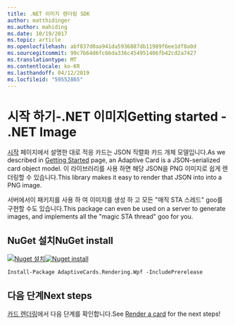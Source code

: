 ```yaml
---
title: .NET 이미지 렌더링 SDK
author: matthidinger
ms.author: mahiding
ms.date: 10/19/2017
ms.topic: article
ms.openlocfilehash: abf837d0aa941da5936887db11989f6ee1df8a0d
ms.sourcegitcommit: 99c7b64d6fc66da336c454951406fb42cd2a7427
ms.translationtype: MT
ms.contentlocale: ko-KR
ms.lasthandoff: 04/12/2019
ms.locfileid: "59552865"
---
```

# <a name="getting-started---net-image"></a><span data-ttu-id="6cdc2-102">시작 하기-.NET 이미지</span><span class="sxs-lookup"><span data-stu-id="6cdc2-102">Getting started - .NET Image</span></span>

<span data-ttu-id="6cdc2-103">[시작](../../../authoring-cards/getting-started.md) 페이지에서 설명한 대로 적응 카드는 JSON 직렬화 카드 개체 모델입니다.</span><span class="sxs-lookup"><span data-stu-id="6cdc2-103">As we described in [Getting Started](../../../authoring-cards/getting-started.md) page, an Adaptive Card is a JSON-serialized card object model.</span></span> <span data-ttu-id="6cdc2-104">이 라이브러리를 사용 하면 해당 JSON을 PNG 이미지로 쉽게 렌더링할 수 있습니다.</span><span class="sxs-lookup"><span data-stu-id="6cdc2-104">This library makes it easy to render that JSON into into a PNG image.</span></span>

<span data-ttu-id="6cdc2-105">서버에서이 패키지를 사용 하 여 이미지를 생성 하 고 모든 "매직 STA 스레드" goo를 구현할 수도 있습니다.</span><span class="sxs-lookup"><span data-stu-id="6cdc2-105">This package can even be used on a server to generate images, and implements all the "magic STA thread" goo for you.</span></span> 

## <a name="nuget-install"></a><span data-ttu-id="6cdc2-106">NuGet 설치</span><span class="sxs-lookup"><span data-stu-id="6cdc2-106">NuGet install</span></span>

<span data-ttu-id="6cdc2-107">[![Nuget 설치](https://img.shields.io/nuget/vpre/AdaptiveCards.Rendering.Wpf.svg)](https://www.nuget.org/packages/AdaptiveCards.Rendering.Wpf)</span><span class="sxs-lookup"><span data-stu-id="6cdc2-107">[![Nuget install](https://img.shields.io/nuget/vpre/AdaptiveCards.Rendering.Wpf.svg)](https://www.nuget.org/packages/AdaptiveCards.Rendering.Wpf)</span></span>

```console
Install-Package AdaptiveCards.Rendering.Wpf -IncludePrerelease
```

## <a name="next-steps"></a><span data-ttu-id="6cdc2-108">다음 단계</span><span class="sxs-lookup"><span data-stu-id="6cdc2-108">Next steps</span></span>

<span data-ttu-id="6cdc2-109">[카드 렌더링](render-a-card.md)에서 다음 단계를 확인합니다.</span><span class="sxs-lookup"><span data-stu-id="6cdc2-109">See [Render a card](render-a-card.md) for the next steps!</span></span>